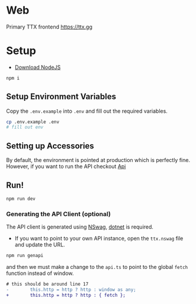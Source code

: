 # Web

Primary TTX frontend https://ttx.gg

# Setup

- [Download NodeJS](https://nodejs.org/)

```sh
npm i
```

## Setup Environment Variables

Copy the `.env.example` into `.env` and fill out the required variables.

```sh
cp .env.example .env
# fill out env
```

## Setting up Accessories

By default, the environment is pointed at production which is perfectly fine. However, if you want to run
the API checkout [Api](https://github.com/ttxdev/TTX/tree/main/src/Interface/Api)

##  Run!

```sh
npm run dev
```

### Generating the API Client (optional)

The API client is generated using [NSwag](https://github.com/RicoSuter/NSwag), [dotnet](https://dotnet.microsoft.com/en-us/) is required.

- If you want to point to your own API instance, open the `ttx.nswag` file and update the URL.

```sh
npm run genapi
```

and then we must make a change to the `api.ts` to point to the global `fetch` function instead of window.

```diff
# this should be around line 17
-        this.http = http ? http : window as any;
+        this.http = http ? http : { fetch };
```

